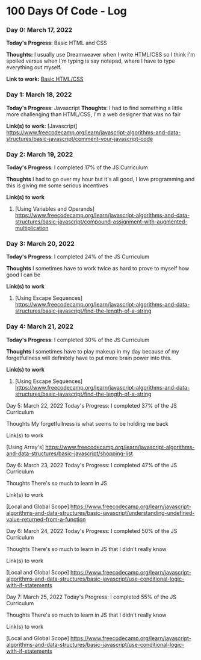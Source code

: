 # 100 Days Of Code - Log

### Day 0: March 17, 2022

**Today's Progress**: Basic HTML and CSS

**Thoughts:** I usually use Dreamweaver when I write HTML/CSS so I think I'm spoiled versus when I'm typing is say notepad, where I have to type everything out myself.

**Link to work:** [Basic HTML/CSS](https://www.freecodecamp.org/learn/responsive-web-design/basic-html-and-html5/create-a-set-of-checkboxes)


### Day 1: March 18, 2022

**Today's Progress**: Javascript
**Thoughts**: I had to find something a little more challenging than HTML/CSS, I'm a web designer that was no fair

**Link(s) to work**: [Javascript] https://www.freecodecamp.org/learn/javascript-algorithms-and-data-structures/basic-javascript/comment-your-javascript-code


### Day 2: March 19, 2022

**Today's Progress**: I completed 17% of the JS Curriculum

**Thoughts** I had to go over my hour but it's all good, I love programming and this is giving me some serious incentives 

**Link(s) to work**
1. [Using Variables and Operands] https://www.freecodecamp.org/learn/javascript-algorithms-and-data-structures/basic-javascript/compound-assignment-with-augmented-multiplication


### Day 3: March 20, 2022

**Today's Progress**: I completed 24% of the JS Curriculum

**Thoughts** I sometimes have to work twice as hard to prove to myself how good I can be 

**Link(s) to work**
1. [Using Escape Sequences] https://www.freecodecamp.org/learn/javascript-algorithms-and-data-structures/basic-javascript/find-the-length-of-a-string


### Day 4: March 21, 2022

**Today's Progress**: I completed 30% of the JS Curriculum

**Thoughts** I sometimes have to play makeup in my day because of my forgetfullness will definitely have to put more brain power into this. 

**Link(s) to work**
1. [Using Escape Sequences] https://www.freecodecamp.org/learn/javascript-algorithms-and-data-structures/basic-javascript/find-the-length-of-a-string


Day 5: March 22, 2022
Today's Progress: I completed 37% of the JS Curriculum

Thoughts My forgetfullness is what seems to be holding me back

Link(s) to work

[Using Array's] https://www.freecodecamp.org/learn/javascript-algorithms-and-data-structures/basic-javascript/shopping-list


Day 6: March 23, 2022
Today's Progress: I completed 47% of the JS Curriculum

Thoughts There's so much to learn in JS

Link(s) to work

[Local and Global Scope] https://www.freecodecamp.org/learn/javascript-algorithms-and-data-structures/basic-javascript/understanding-undefined-value-returned-from-a-function


Day 6: March 24, 2022
Today's Progress: I completed 50% of the JS Curriculum

Thoughts There's so much to learn in JS that I didn't really know

Link(s) to work

[Local and Global Scope] https://www.freecodecamp.org/learn/javascript-algorithms-and-data-structures/basic-javascript/use-conditional-logic-with-if-statements


Day 7: March 25, 2022
Today's Progress: I completed 55% of the JS Curriculum

Thoughts There's so much to learn in JS that I didn't really know

Link(s) to work

[Local and Global Scope] https://www.freecodecamp.org/learn/javascript-algorithms-and-data-structures/basic-javascript/use-conditional-logic-with-if-statements


